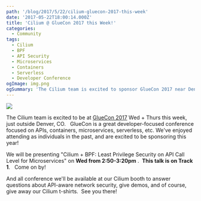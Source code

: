 ```yaml
---
path: '/blog/2017/5/22/cilium-gluecon-2017-this-week'
date: '2017-05-22T18:00:14.000Z'
title: 'Cilium @ GlueCon 2017 this Week!'
categories:
  - Community
tags:
  - Cilium
  - BPF
  - API Security
  - Microservices
  - Containers
  - Serverless
  - Developer Conference
ogImage: img.png
ogSummary: 'The Cilium team is excited to sponsor GlueCon 2017 near Denver, CO, showcasing API, microservices, and container security demos this week.'
---
```


![](img.png)

The Cilium team is excited to be at [GlueCon 2017](http://gluecon.com/) Wed + Thurs this week, just outside Denver, CO.   GlueCon is a great developer-focused conference focused on APIs, containers, microservices, serverless, etc. We've enjoyed attending as individuals in the past, and are excited to be sponsoring this year!

We will be presenting "Cilium + BPF: Least Privilege Security on API Call Level for Microservices" on **Wed from 2:50-3:20pm** .  **This talk is on Track 1**\.   Come on by!

And all conference we'll be available at our Cilium booth to answer questions about API-aware network security, give demos, and of course, give away our Cilium t-shirts.  See you there!
